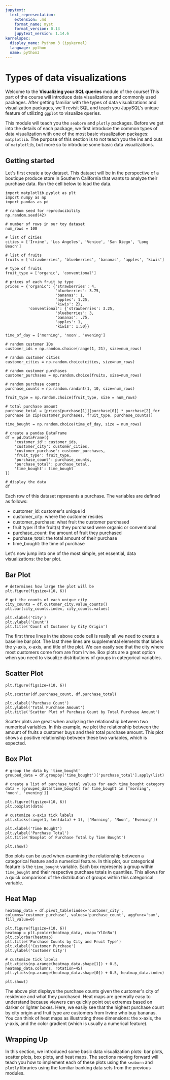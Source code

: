 ```yaml
---
jupytext:
  text_representation:
    extension: .md
    format_name: myst
    format_version: 0.13
    jupytext_version: 1.14.6
kernelspec:
  display_name: Python 3 (ipykernel)
  language: python
  name: python3
---
```


# Types of data visualizations

Welcome to the <b>Visualizing your SQL queries</b> module of the course! This part of the course will introduce data visualizations and commonly used packages. After getting familiar with the types of data visualizations and visualization packages, we'll revisit SQL and teach you JupySQL's unique feature of utilizing `ggplot` to visualize queries.

This module will teach you the `seaborn` and `plotly` packages. Before we get into the details of each package, we first introduce the common types of data visualization with one of the most basic visualization packages: `matplotlib`. The purpose of this section is to not teach you the ins and outs of `matplotlib`, but more so to introduce some basic data visualizations. 

## Getting started

Let's first create a toy dataset. This dataset will be in the perspective of a boutique produce store in Southern California that wants to analyze their purchase data. Run the cell below to load the data.

```{code-cell} ipython3
import matplotlib.pyplot as plt
import numpy as np
import pandas as pd

# random seed for reproducibility
np.random.seed(42)

# number of rows in our toy dataset
num_rows = 100

# list of cities
cities = ['Irvine', 'Los Angeles', 'Venice', 'San Diego', 'Long Beach']

# list of fruits
fruits = ['strawberries', 'blueberries', 'bananas', 'apples', 'kiwis']

# type of fruits
fruit_type = ['organic', 'conventional']

# prices of each fruit by type
prices = {'organic': {'strawberries': 4,
                      'blueberries': 3.75,
                      'bananas': 1,
                      'apples': 1.25,
                      'kiwis': 2},
          'conventional': {'strawberries': 3.25,
                      'blueberries': 3,
                      'bananas': .75,
                      'apples': 1,
                      'kiwis': 1.50}}

time_of_day = ['morning', 'noon', 'evening']

# random customer IDs
customer_ids = np.random.choice(range(1, 21), size=num_rows)

# random customer cities
customer_cities = np.random.choice(cities, size=num_rows)

# random customer purchases
customer_purchases = np.random.choice(fruits, size=num_rows)

# random purchase counts
purchase_counts = np.random.randint(1, 10, size=num_rows)

fruit_type = np.random.choice(fruit_type, size = num_rows)

# total purchase amount
purchase_total = [prices[purchase[1]][purchase[0]] * purchase[2] for purchase in zip(customer_purchases, fruit_type, purchase_counts)]

time_bought = np.random.choice(time_of_day, size = num_rows)

# create a pandas DataFrame
df = pd.DataFrame({
    'customer_id': customer_ids,
    'customer_city': customer_cities,
    'customer_purchase': customer_purchases,
    'fruit_type': fruit_type,
    'purchase_count': purchase_counts,
    'purchase_total': purchase_total,
    'time_bought': time_bought
})

# display the data
df
```

Each row of this dataset represents a purchase. The variables are defined as follows:

- customer_id: customer's unique id
- customer_city: where the customer resides
- customer_purchase: what fruit the customer purchased
- fruit type: if the fruit(s) they purchased were organic or conventional
- purchase_count: the amount of fruit they purchased
- purchase_total: the total amount of their purchase
- time_bought: the time of purchase

Let's now jump into one of the most simple, yet essential, data visualizations: the bar plot.

## Bar Plot

```{code-cell} ipython3
# determines how large the plot will be
plt.figure(figsize=(10, 6))

# get the counts of each unique city
city_counts = df.customer_city.value_counts()
plt.bar(city_counts.index, city_counts.values)

plt.xlabel('City')
plt.ylabel('Count')
plt.title('Count of Customer by City Origin')
```

The first three lines in the above code cell is really all we need to create a baseline bar plot. The last three lines are supplemental elements that labels the y-axis, x-axis, and title of the plot. We can easily see that the city where most customers come from are from Irvine. Box plots are a great option when you need to visualize distributions of groups in categorical variables.

## Scatter Plot

```{code-cell} ipython3
plt.figure(figsize=(10, 6))

plt.scatter(df.purchase_count, df.purchase_total)

plt.xlabel('Purchase Count')
plt.ylabel('Total Purchase Amount')
plt.title('Scatter Plot of Purchase Count by Total Purchase Amount')
```

Scatter plots are great when analyzing the relationship between two numerical variables. In this example, we plot the relationship between the amount of fruits a customer buys and their total purchase amount. This plot shows a positive relationship between these two variables, which is expected.

## Box Plot
```{code-cell} ipython3
# group the data by 'time_bought'
grouped_data = df.groupby('time_bought')['purchase_total'].apply(list)

# create a list of purchase_total values for each time_bought category
data = [grouped_data[time_bought] for time_bought in ['morning', 'noon', 'evening']]

plt.figure(figsize=(10, 6))
plt.boxplot(data)

# customize x-axis tick labels
plt.xticks(range(1, len(data) + 1), ['Morning', 'Noon', 'Evening'])

plt.xlabel('Time Bought')
plt.ylabel('Purchase Total')
plt.title('Boxplot of Purchase Total by Time Bought')

plt.show()
```

Box plots can be used when examining the relationship between a categorical feature and a numerical feature. In this plot, our categorical feature is the `time_bought` variable. Each box represents a group within `time_bought` and their respective purchase totals in quantiles. This allows for a quick comparison of the distribution of groups within this categorical variable.

## Heat Map

```{code-cell} ipython3
heatmap_data = df.pivot_table(index='customer_city', columns='customer_purchase', values='purchase_count', aggfunc='sum', fill_value=0)

plt.figure(figsize=(10, 6))
heatmap = plt.pcolor(heatmap_data, cmap='YlGnBu')
plt.colorbar(heatmap)
plt.title('Purchase Counts by City and Fruit Type')
plt.xlabel('Customer Purchase')
plt.ylabel('Customer City')

# customize tick labels
plt.xticks(np.arange(heatmap_data.shape[1]) + 0.5, heatmap_data.columns, rotation=45)
plt.yticks(np.arange(heatmap_data.shape[0]) + 0.5, heatmap_data.index)

plt.show()
```

The above plot displays the purchase counts given the customer's city of residence and what they purchased. Heat maps are generally easy to understand because viewers can quickly point out extremes based on darker or lighter boxes. Here, we easily see that the highest purchase count by city origin and fruit type are customers from Irvine who buy bananas. You can think of heat maps as illustrating three dimensions: the x-axis, the y-axis, and the color gradient (which is usually a numerical feature).

## Wrapping Up

In this section, we introduced some basic data visualization plots: bar plots, scatter plots, box plots, and heat maps. The sections moving forward will teach you how to implement each of these plots using the `seaborn` and `plotly` libraries using the familiar banking data sets from the previous modules.